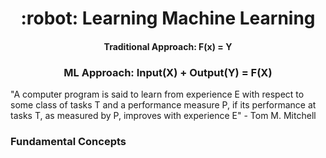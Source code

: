 <h1 align="center">
    :robot: Learning Machine Learning
</h1>

<h4 align="center">
	Traditional Approach: F(x) = Y  
</h4>

<h3 align="center">
	ML Approach: Input(X) + Output(Y) = F(X) 
</h3>


"A computer program is said to learn from experience E with respect to some class of tasks T and a performance measure P, if its performance at tasks T, as measured by P, improves with experience E" - Tom M. Mitchell

### Fundamental Concepts